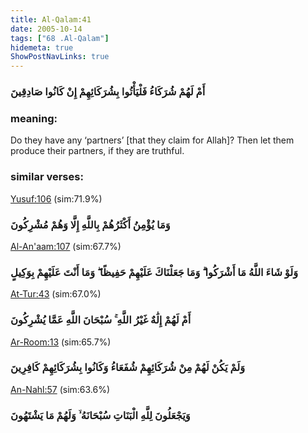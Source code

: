 ```yaml
---
title: Al-Qalam:41
date: 2005-10-14
tags: ["68 .Al-Qalam"]
hidemeta: true 
ShowPostNavLinks: true 
---
```

### أَمْ لَهُمْ شُرَكَاءُ فَلْيَأْتُوا بِشُرَكَائِهِمْ إِنْ كَانُوا صَادِقِينَ
### meaning: 
Do they have any ‘partners’ [that they claim for Allah]? Then let them produce their partners, if they are truthful.
### similar verses: 

[Yusuf:106](/12/106) (sim:71.9%)

### وَمَا يُؤْمِنُ أَكْثَرُهُمْ بِاللَّهِ إِلَّا وَهُمْ مُشْرِكُونَ

[Al-An'aam:107](/6/107) (sim:67.7%)

### وَلَوْ شَاءَ اللَّهُ مَا أَشْرَكُوا ۗ وَمَا جَعَلْنَاكَ عَلَيْهِمْ حَفِيظًا ۖ وَمَا أَنْتَ عَلَيْهِمْ بِوَكِيلٍ

[At-Tur:43](/52/43) (sim:67.0%)

### أَمْ لَهُمْ إِلَٰهٌ غَيْرُ اللَّهِ ۚ سُبْحَانَ اللَّهِ عَمَّا يُشْرِكُونَ

[Ar-Room:13](/30/13) (sim:65.7%)

### وَلَمْ يَكُنْ لَهُمْ مِنْ شُرَكَائِهِمْ شُفَعَاءُ وَكَانُوا بِشُرَكَائِهِمْ كَافِرِينَ

[An-Nahl:57](/16/57) (sim:63.6%)

### وَيَجْعَلُونَ لِلَّهِ الْبَنَاتِ سُبْحَانَهُ ۙ وَلَهُمْ مَا يَشْتَهُونَ
